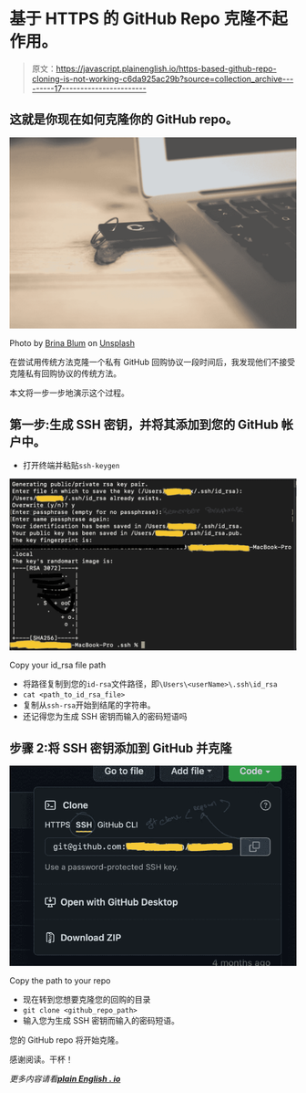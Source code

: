 # 基于 HTTPS 的 GitHub Repo 克隆不起作用。

> 原文：<https://javascript.plainenglish.io/https-based-github-repo-cloning-is-not-working-c6da925ac29b?source=collection_archive---------17----------------------->

## 这就是你现在如何克隆你的 GitHub repo。

![](img/58b65c4b8d20a0c62d2933001c7f30a6.png)

Photo by [Brina Blum](https://unsplash.com/@brina_blum?utm_source=medium&utm_medium=referral) on [Unsplash](https://unsplash.com?utm_source=medium&utm_medium=referral)

在尝试用传统方法克隆一个私有 GitHub 回购协议一段时间后，我发现他们不接受克隆私有回购协议的传统方法。

本文将一步一步地演示这个过程。

## 第一步:生成 SSH 密钥，并将其添加到您的 GitHub 帐户中。

*   打开终端并粘贴`ssh-keygen`

![](img/b9739cf6ea6d5d0a72eb07661c8e1827.png)

Copy your id_rsa file path

*   将路径复制到您的`id-rsa`文件路径，即`\Users\<userName>\.ssh\id_rsa`
*   `cat <path_to_id_rsa_file>`
*   复制从`ssh-rsa`开始到结尾的字符串。
*   还记得您为生成 SSH 密钥而输入的密码短语吗

## 步骤 2:将 SSH 密钥添加到 GitHub 并克隆

![](img/1875d63ce19b8776aaf545b1be5a4cad.png)

Copy the path to your repo

*   现在转到您想要克隆您的回购的目录
*   `git clone <github_repo_path>`
*   输入您为生成 SSH 密钥而输入的密码短语。

您的 GitHub repo 将开始克隆。

感谢阅读。干杯！

*更多内容请看*[***plain English . io***](http://plainenglish.io)